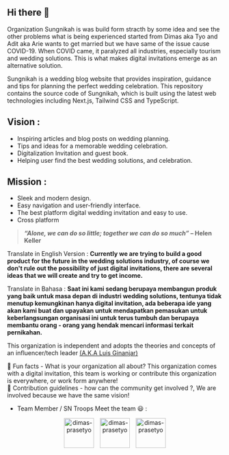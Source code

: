 ## Hi there 👋

Organization Sungnikah is was build form stracth by some idea and see the other problems what is being experienced started from Dimas aka Tyo and Adit aka Arie wants to get married but we have same of the issue cause COVID-19. When COVID came, it paralyzed all industries, especially tourism and wedding solutions. This is what makes digital invitations emerge as an alternative solution.

Sungnikah is a wedding blog website that provides inspiration, guidance and tips for planning the perfect wedding celebration. This repository contains the source code of Sungnikah, which is built using the latest web technologies including Next.js, Tailwind CSS and TypeScript.

## Vision :

- Inspiring articles and blog posts on wedding planning.
- Tips and ideas for a memorable wedding celebration.
- Digitalization Invitation and guest book.
- Helping user find the best wedding solutions, and celebration.

## Mission :

- Sleek and modern design.
- Easy navigation and user-friendly interface.
- The best platform digital wedding invitation and easy to use.
- Cross platform

> ***“Alone, we can do so little; together we can do so much”* – Helen Keller**
> 

Translate in English Version : **Currently we are trying to build a good product for the future in the wedding solutions industry, of course we don't rule out the possibility of just digital invitations, there are several ideas that we will create and try to get income.**

Translate in Bahasa : **Saat ini kami sedang berupaya membangun produk yang baik untuk masa depan di industri wedding solutions, tentunya tidak menutup kemungkinan hanya digital invitation, ada beberapa ide yang akan kami buat dan upayakan untuk mendapatkan pemasukan untuk keberlangsungan organisasi ini untuk terus tumbuh dan berupaya membantu orang - orang yang hendak mencari informasi terkait pernikahan.**

This organization is independent and adopts the theories and concepts of an influencer/tech leader [(A.K.A Luis Ginanjar)](https://www.linkedin.com/in/luisginan)

🍿 Fun facts - What is your organization all about? This organization comes with a digital invitation, this team is working or contribute this organization is everywhere, or work form anywhere! </br>
🌈 Contribution guidelines - how can the community get involved ?, We are involved because we have the same vision!


- Team Member / SN Troops Meet the team 😃 :

<div style="text-align:center">
   <img src="https://media.licdn.com/dms/image/D5635AQFIgHJ6X8_q8Q/profile-framedphoto-shrink_400_400/0/1710855896001?e=1715806800&v=beta&t=DR4RqpO_Szz5v8Y5Hr354JYAFbGvmHJZy6b8Mv8q8NM" alt="dimas-prasetyo" width="70" height="auto" style="margin-right:10px"/>

   <img src="https://media.licdn.com/dms/image/D4E03AQGbwGN0SG2BTQ/profile-displayphoto-shrink_400_400/0/1666974366611?e=1720656000&v=beta&t=aB7dIaRYvZiAz6o-kgOojNDOQ5a5LMl2N6S6bar1CA8" alt="dimas-prasetyo" width="70" height="auto" style="margin-right:10px"/>
        
   <img src="https://media.licdn.com/dms/image/D5603AQE-uolUB8v0jQ/profile-displayphoto-shrink_400_400/0/1695730217167?e=1720656000&v=beta&t=Avr8mh_8stJiFZintihtzjMztbBpmP4yjHpf08yUqKk" alt="dimas-prasetyo" width="70" height="auto"/>
</div>
        
